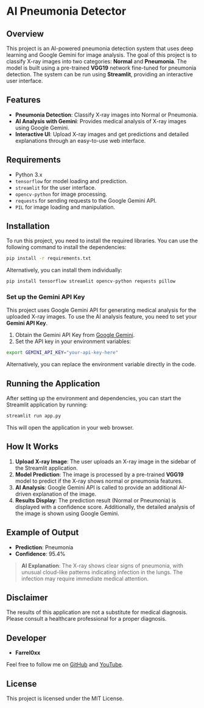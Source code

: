 
# AI Pneumonia Detector

## Overview

This project is an AI-powered pneumonia detection system that uses deep learning and Google Gemini for image analysis. The goal of this project is to classify X-ray images into two categories: **Normal** and **Pneumonia**. The model is built using a pre-trained **VGG19** network fine-tuned for pneumonia detection. The system can be run using **Streamlit**, providing an interactive user interface.

## Features

- **Pneumonia Detection**: Classify X-ray images into Normal or Pneumonia.
- **AI Analysis with Gemini**: Provides medical analysis of X-ray images using Google Gemini.
- **Interactive UI**: Upload X-ray images and get predictions and detailed explanations through an easy-to-use web interface.

## Requirements

- Python 3.x
- `tensorflow` for model loading and prediction.
- `streamlit` for the user interface.
- `opencv-python` for image processing.
- `requests` for sending requests to the Google Gemini API.
- `PIL` for image loading and manipulation.

## Installation

To run this project, you need to install the required libraries. You can use the following command to install the dependencies:

```bash
pip install -r requirements.txt
```

Alternatively, you can install them individually:

```bash
pip install tensorflow streamlit opencv-python requests pillow
```

### Set up the Gemini API Key

This project uses Google Gemini API for generating medical analysis for the uploaded X-ray images. To use the AI analysis feature, you need to set your **Gemini API Key**.

1. Obtain the Gemini API Key from [Google Gemini](https://cloud.google.com/ai).
2. Set the API key in your environment variables:

```bash
export GEMINI_API_KEY="your-api-key-here"
```

Alternatively, you can replace the environment variable directly in the code.

## Running the Application

After setting up the environment and dependencies, you can start the Streamlit application by running:

```bash
streamlit run app.py
```

This will open the application in your web browser.

## How It Works

1. **Upload X-ray Image**: The user uploads an X-ray image in the sidebar of the Streamlit application.
2. **Model Prediction**: The image is processed by a pre-trained **VGG19** model to predict if the X-ray shows normal or pneumonia features.
3. **AI Analysis**: Google Gemini API is called to provide an additional AI-driven explanation of the image.
4. **Results Display**: The prediction result (Normal or Pneumonia) is displayed with a confidence score. Additionally, the detailed analysis of the image is shown using Google Gemini.

## Example of Output

- **Prediction**: Pneumonia
- **Confidence**: 95.4%

> **AI Explanation**: The X-ray shows clear signs of pneumonia, with unusual cloud-like patterns indicating infection in the lungs. The infection may require immediate medical attention.

## Disclaimer

The results of this application are not a substitute for medical diagnosis. Please consult a healthcare professional for a proper diagnosis.

## Developer

- **Farrel0xx**

Feel free to follow me on [GitHub](https://github.com/Farrel0xx) and [YouTube](https://youtube.com/@Farrel0xx).

## License

This project is licensed under the MIT License.
